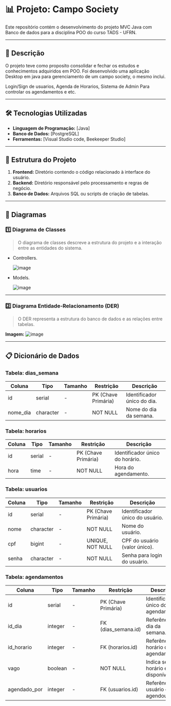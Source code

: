 # 📊 Projeto: Campo Society

Este repositório contém o desenvolvimento do projeto MVC Java com Banco de dados para a disciplina POO 
do curso TADS - UFRN.

---

## 📖 Descrição

O projeto teve como proposito consolidar e fechar os estudos e conhecimentos adquiridos em POO.
Foi desenvolvido uma aplicação Desktop em java para gerenciamento de um campo society, o mesmo inclui.

Login/Sign de usuarios, Agenda de Horarios, Sistema de Admin Para controlar os agendamentos e etc.

---

## 🛠️ Tecnologias Utilizadas

- **Linguagem de Programação:** [Java]
- **Banco de Dados:** [PostgreSQL]
- **Ferramentas:** [Visual Studio code, Beekeeper Studio]

---

## 📂 Estrutura do Projeto

1. **Frontend:** Diretório contendo o código relacionado à interface do usuário.
2. **Backend:** Diretório responsável pelo processamento e regras de negócio.
3. **Banco de Dados:** Arquivos SQL ou scripts de criação de tabelas.

---

## 📜 Diagramas

### 1️⃣ Diagrama de Classes
> O diagrama de classes descreve a estrutura do projeto e a interação entre as entidades do sistema.
- Controllers.
  
  ![image](https://github.com/user-attachments/assets/edb981cd-0328-4337-9b4a-76d8dacd3e47)

- Models.
  
  ![image](https://github.com/user-attachments/assets/c032520c-18b1-4e6c-9073-349e2da485b9)



---

### 2️⃣ Diagrama Entidade-Relacionamento (DER)
> O DER representa a estrutura do banco de dados e as relações entre tabelas.

**Imagem:**
![image](https://github.com/user-attachments/assets/00541487-b48e-41ea-991b-87dc0646a070)

---

## 📋 Dicionário de Dados


### Tabela: **dias_semana**
| Coluna     | Tipo         | Tamanho   | Restrição           | Descrição                   |
|------------|--------------|-----------|---------------------|-----------------------------|
| id         | serial       | -         | PK (Chave Primária) | Identificador único do dia. |
| nome_dia   | character    | -         | NOT NULL            | Nome do dia da semana.      |

### Tabela: **horarios**
| Coluna     | Tipo         | Tamanho   | Restrição           | Descrição                   |
|------------|--------------|-----------|---------------------|-----------------------------|
| id         | serial       | -         | PK (Chave Primária) | Identificador único do horário. |
| hora       | time         | -         | NOT NULL            | Hora do agendamento.        |

### Tabela: **usuarios**
| Coluna     | Tipo         | Tamanho   | Restrição           | Descrição                   |
|------------|--------------|-----------|---------------------|-----------------------------|
| id         | serial       | -         | PK (Chave Primária) | Identificador único do usuário. |
| nome       | character    | -         | NOT NULL            | Nome do usuário.            |
| cpf        | bigint       | -         | UNIQUE, NOT NULL    | CPF do usuário (valor único). |
| senha      | character    | -         | NOT NULL            | Senha para login do usuário. |

### Tabela: **agendamentos**
| Coluna        | Tipo         | Tamanho   | Restrição           | Descrição                               |
|---------------|--------------|-----------|---------------------|-----------------------------------------|
| id            | serial       | -         | PK (Chave Primária) | Identificador único do agendamento.     |
| id_dia        | integer      | -         | FK (dias_semana.id) | Referência ao dia da semana.            |
| id_horario    | integer      | -         | FK (horarios.id)    | Referência ao horário do agendamento.   |
| vago          | boolean      | -         | NOT NULL            | Indica se o horário está disponível.    |
| agendado_por  | integer      | -         | FK (usuarios.id)    | Referência ao usuário que agendou.      |




